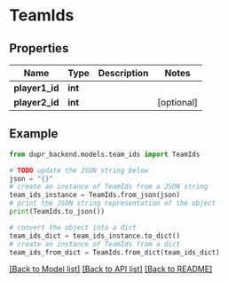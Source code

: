 # TeamIds


## Properties

Name | Type | Description | Notes
------------ | ------------- | ------------- | -------------
**player1_id** | **int** |  | 
**player2_id** | **int** |  | [optional] 

## Example

```python
from dupr_backend.models.team_ids import TeamIds

# TODO update the JSON string below
json = "{}"
# create an instance of TeamIds from a JSON string
team_ids_instance = TeamIds.from_json(json)
# print the JSON string representation of the object
print(TeamIds.to_json())

# convert the object into a dict
team_ids_dict = team_ids_instance.to_dict()
# create an instance of TeamIds from a dict
team_ids_from_dict = TeamIds.from_dict(team_ids_dict)
```
[[Back to Model list]](../README.md#documentation-for-models) [[Back to API list]](../README.md#documentation-for-api-endpoints) [[Back to README]](../README.md)


